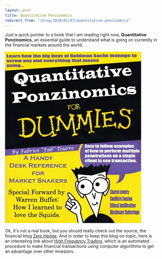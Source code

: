 ```yaml
---
layout: post
title: Quantitative Ponzinomics
redirect_from: "/blog/2010/05/07/quantitative-ponzinomics"
---
```



Just a quick pointer to a book that I am reading right now,
<strong>Quantitative Ponzinomics</strong>, an essential guide to
understand what is going on currently in the financial markets around the world.


![Quantitative Ponzinomics](/images/quantitative-ponzinomics.jpg)


Ok, it's not a real book, but you should really check out the source,
the financial blog <a href="http://www.zerohedge.com">Zero Hedge</a>.
And in order to keep this blog on-topic, here is an interesting link
about <a href="http://www.wikinvest.com/wiki/High-Frequency_Trading_(HFT)">
  High Frequency Trading</a>, which is an automated procedure to
make financial transactions using computer algorithms to get an
advantage over other investors.
